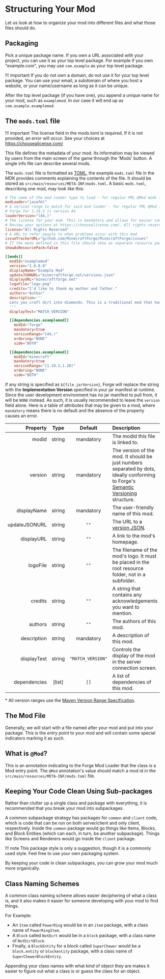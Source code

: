 Structuring Your Mod
====================

Let us look at how to organize your mod into different files and what those files should do.

Packaging
---------

Pick a unique package name. If you own a URL associated with your project, you can use it as your top level package. For example if you own "example.com", you may use `com.example` as your top level package.

!!! important
    If you do not own a domain, do not use it for your top level package. You can use your email, a subdomain of where you host a website, or your name/username as long as it can be unique.

After the top level package (if you have one), you append a unique name for your mod, such as `examplemod`. In our case it will end up as `com.example.examplemod`.

The `mods.toml` file
-------------------

!!! important
    The license field in the mods.toml is required. If it is not provided, an error will occur. See your choices at https://choosealicense.com/

This file defines the metadata of your mod. Its information may be viewed by users from the main screen of the game through the 'Mods' button. A single info file can describe several mods.

The `mods.toml` file is formatted as [TOML][], the example `mods.toml` file in the MDK provides comments explaining the contents of the file. It should be stored as `src/main/resources/META-INF/mods.toml`. A basic `mods.toml`, describing one mod, may look like this:
```toml
# The name of the mod loader type to load - for regular FML @Mod mods it should be javafml
modLoader="javafml"
# A version range to match for said mod loader - for regular FML @Mod it will be the forge version
# Forge for 1.19.3 is version 44
loaderVersion="[44,)"
# The license for your mod. This is mandatory and allows for easier comprehension of your redistributive properties.
# Review your options at https://choosealicense.com/. All rights reserved is the default copyright stance, and is thus the default here.
license="All Rights Reserved"
# A URL to refer people to when problems occur with this mod
issueTrackerURL="github.com/MinecraftForge/MinecraftForge/issues"
# If the mods defined in this file should show as separate resource packs
showAsResourcePack=false

[[mods]]
  modId="examplemod"
  version="1.0.0.0"
  displayName="Example Mod"
  updateJSONURL="minecraftforge.net/versions.json"
  displayURL="minecraftforge.net"
  logoFile="logo.png"
  credits="I'd like to thank my mother and father."
  authors="Author"
  description='''
  Lets you craft dirt into diamonds. This is a traditional mod that has existed for eons. It is ancient. The holy Notch created it. Jeb rainbowfied it. Dinnerbone made it upside down. Etc.
  '''
  displayTest="MATCH_VERSION"

  [[dependencies.examplemod]]
    modId="forge"
    mandatory=true
    versionRange="[44,)"
    ordering="NONE"
    side="BOTH"

  [[dependencies.examplemod]]
    modId="minecraft"
    mandatory=true
    versionRange="[1.19.3,1.20)"
    ordering="NONE"
    side="BOTH"
```

If any string is specified as `${file.jarVersion}`, Forge will replace the string with the **Implementation Version** specified in your jar manifest at runtime. Since the user development environment has no jar manifest to pull from, it will be `NONE` instead. As such, it is usually recommended to leave the `version` field alone. Here is a table of attributes that may be given to a mod, where `mandatory` means there is no default and the absence of the property causes an error.

|     Property  |   Type   | Default           | Description |
|-------------: |:--------:|:--------:         |:------------|
|        modid  |  string  | mandatory         | The modid this file is linked to. |
|      version  |  string  | mandatory         | The version of the mod. It should be just numbers separated by dots, ideally conforming to Forge's [Semantic Versioning][versioning] structure. |
|  displayName  |  string  | mandatory         | The user-friendly name of this mod. |
| updateJSONURL |  string  |   `""`            | The URL to a [version JSON][updatechecker]. |
|   displayURL  |  string  |   `""`            | A link to the mod's homepage. |
|     logoFile  |  string  |   `""`            | The filename of the mod's logo. It must be placed in the root resource folder, not in a subfolder. |
|      credits  |  string  |   `""`            | A string that contains any acknowledgements you want to mention. |
|      authors  |  string  |   `""`            | The authors of this mod. |
|  description  |  string  | mandatory         | A description of this mod. |
| displayTest   | string   | `"MATCH_VERSION"` | Controls the display of the mod in the server connection screen.
| dependencies  | [list]   |   `[]`            | A list of dependencies of this mod. |

\* All version ranges use the [Maven Version Range Specification][mvr].

The Mod File
------------

Generally, we will start with a file named after your mod and put into your package. This is the *entry point* to your mod and will contain some special indicators marking it as such.

What is `@Mod`?
-------------

This is an annotation indicating to the Forge Mod Loader that the class is a Mod entry point. The `@Mod` annotation's value should match a mod id in the `src/main/resources/META-INF/mods.toml` file.

Keeping Your Code Clean Using Sub-packages
------------------------------------------

Rather than clutter up a single class and package with everything, it is recommended that you break your mod into subpackages.

A common subpackage strategy has packages for `common` and `client` code, which is code that can be run on both server/client and only client, respectively. Inside the `common` package would go things like Items, Blocks, and Block Entities (which can each, in turn, be another subpackage). Things like Screens and Renderers would go inside the `client` package.

!!! note
    This package style is only a suggestion, though it is a commonly used style. Feel free to use your own packaging system.

By keeping your code in clean subpackages, you can grow your mod much more organically.

Class Naming Schemes
--------------------

A common class naming scheme allows easier deciphering of what a class is, and it also makes it easier for someone developing with your mod to find things.

For Example:

* An `Item` called `PowerRing` would be in an `item` package, with a class name of `PowerRingItem`.
* A `Block` called `NotDirt` would be in a `block` package, with a class name of `NotDirtBlock`.
* Finally, a `BlockEntity` for a block called `SuperChewer` would be a `block.entity` or `blockentity` package, with a class name of `SuperChewerBlockEntity`.

Appending your class names with what *kind* of object they are makes it easier to figure out what a class is or guess the class for an object.

[TOML]: https://github.com/toml-lang/toml
[versioning]: ./versioning.md
[updatechecker]: ../misc/updatechecker.md
[mvr]: https://maven.apache.org/enforcer/enforcer-rules/versionRanges.html
